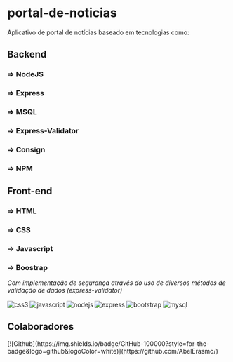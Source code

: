 # portal-de-noticias

Aplicativo de portal de notícias baseado em tecnologias como:
## Backend
   ### => NodeJS
   ### => Express
   ### => MSQL
   ### => Express-Validator
   ### => Consign
   ### => NPM

 ## Front-end
   ### => HTML
   ### => CSS
   ### => Javascript
   ### => Boostrap
 
<i>Com implementação de segurança através do uso de diversos métodos de validação de dados (express-validator)</i>

 <div style="display: inline-block">
    <img align="center" alt="css3" src="https://img.shields.io/badge/CSS3-1572B6?style=for-the-badge&logo=css3&logoColor=white" />
    <img align="center" alt="javascript" src="https://img.shields.io/badge/JavaScript-F7DF1E?style=for-the-badge&logo=javascript&logoColor=black" />
    <img align="center" alt="nodejs" src="https://img.shields.io/badge/Node.js-43853D?style=for-the-badge&logo=node.js&logoColor=white" />
    <img align="center" alt="express" src="https://img.shields.io/badge/Express.js-404D59?style=for-the-badge" />
    <img align="center" alt="bootstrap" src="https://img.shields.io/badge/Bootstrap-563D7C?style=for-the-badge&logo=bootstrap&logoColor=white" />
    <img align="center" alt="mysql" src="https://img.shields.io/badge/MySQL-00000F?style=for-the-badge&logo=mysql&logoColor=white" />
</div>

<h2>Colaboradores</h2>
[![Github](https://img.shields.io/badge/GitHub-100000?style=for-the-badge&logo=github&logoColor=white)](https://github.com/AbelErasmo/)
